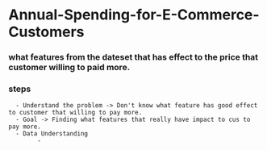 # Annual-Spending-for-E-Commerce-Customers

### what features from the dateset that has effect to the price that customer willing to paid more.

### steps 
      - Understand the problem -> Don't know what feature has good effect to customer that willing to pay more.
      - Goal -> Finding what features that really have impact to cus to pay more. 
      - Data Understanding
            - 
